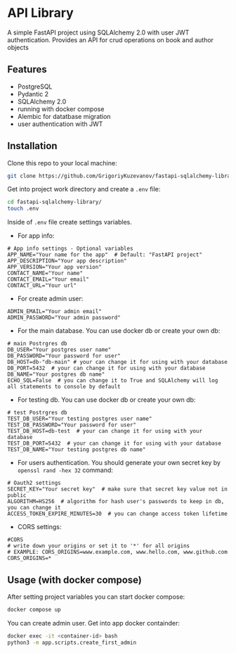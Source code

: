 # API Library
A simple FastAPI project using SQLAlchemy 2.0 with user JWT authentication. Provides an API for crud operations on book and author objects

## Features
- PostgreSQL
- Pydantic 2
- SQLAlchemy 2.0
- running with docker compose
- Alembic for datatbase migration
- user authentication with JWT

## Installation
Clone this repo to your local machine:
```sh
git clone https://github.com/GrigoriyKuzevanov/fastapi-sqlalchemy-library.git
```
Get into project work directory and create a `.env` file:
```sh
cd fastapi-sqlalchemy-library/
touch .env
```
Inside of `.env` file create settings variables.

- For app info:
```
# App info settings - Optional variables
APP_NAME="Your name for the app"  # Default: "FastAPI project"
APP_DESCRIPTION="Your app description"
APP_VERSION="Your app version"
CONTACT_NAME="Your name"
CONTACT_EMAIL="Your email"
CONTACT_URL="Your url"
```
- For create admin user:
```
ADMIN_EMAIL="Your admin email"
ADMIN_PASSWORD="Your admin password"
```
- For the main database. You can use docker db or create your own db:
```
# main Postrgres db
DB_USER="Your postgres user name"
DB_PASSWORD="Your password for user"
DB_HOST=db-"db-main" # your can change it for using with your database 
DB_PORT=5432  # your can change it for using with your database
DB_NAME="Your postgres db name"
ECHO_SQL=False  # you can change it to True and SQLAlchemy will log all statements to console by default
```
- For testing db. You can use docker db or create your own db: 
```
# test Postrgres db
TEST_DB_USER="Your testing postgres user name"
TEST_DB_PASSWORD="Your password for user"
TEST_DB_HOST=db-test  # your can change it for using with your database
TEST_DB_PORT=5432  # your can change it for using with your database
TEST_DB_NAME="Your testing postgres db name"
```
- For users authentication. You should generate your own secret key by `openssl rand -hex 32` command:
```
# Oauth2 settings
SECRET_KEY="Your secret key"  # make sure that secret key value not in public
ALGORITHM=HS256  # algorithm for hash user's passwords to keep in db, you can change it
ACCESS_TOKEN_EXPIRE_MINUTES=30  # you can change access token lifetime
```
- CORS settings:
```
#CORS
# write down your origins or set it to '*' for all origins
# EXAMPLE: CORS_ORIGINS=www.example.com, www.hello.com, www.github.com
CORS_ORIGINS=*
```

## Usage (with docker compose)
After setting project variables you can start docker compose:
```sh
docker compose up
```
You can create admin user. Get into app docker containder:
```sh
docker exec -it <container-id> bash
python3 -m app.scripts.create_first_admin
```